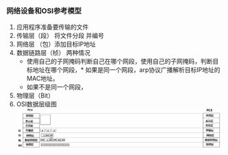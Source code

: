 ### 网络设备和OSI参考模型
1. 应用程序准备要传输的文件
2. 传输层（段） 将文件分段 并编号
3. 网络层 （包）添加目标IP地址
4. 数据链路层（桢） 两种情况 
   * 使用自己的子网掩码判断自己在哪个网段，使用自己的子网掩码，判断目标地址在哪个网段，* 如果是同一个网段，arp协议广播解析目标IP地址的MAC地址。
   * 如果不是同一个网段，
5. 物理层（Bit）
6. OSI数据层级图
![OSI层级图](../img/004.OSI模型数据结构.png)
